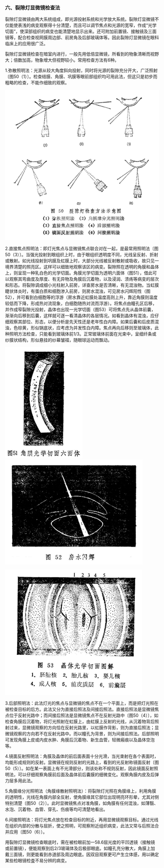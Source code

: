 ### 六、裂隙灯显微镜检查法

裂隙灯显微镜由两大系统组成，即光源投射系统和光学放大系统。裂隙灯显微镜不仅能使表浅的病变观察得十分清楚，而且可以调节焦点和光源的宽窄，作成“光学切面”，使深部组织的病变也能清楚地显示出来。还可附加前置镜、接触镜及三面镜等，配合检查视网膜周边部、前房角及后部玻璃体等。因此裂隙灯显微镜在眼科临床上的应用很广泛。

裂隙灯显微镜检查在暗室内进行，一般先用低倍显微镜，所看到的物象清晰而视野大；倍数加高，物象增大但视野较小。常用检查方法有6种。

1.弥散照明法：光源从较大角度斜向投射，同时将光源的裂隙充分开大，广泛照射〔图50（1）〕。检查结膜、角膜、巩膜等眼前部组织均可用此法，但这只是初步而粗略的检查，不能作细致的观察。

<img src="img\50.jpg" style="zoom:50%;" />

2.直接焦点照明法：即灯光焦点与显微镜焦点联合对在一起，是最常用照明法〔图50（3）〕。当强光投射到眼组织上时，由于眼组织透明度不同，光线呈反射、折射或散射。如光线投射到巩膜及虹膜上时，大部分光线被反射散射或吸收，故只见一境界清楚的照亮区。这样可以细致地观察该区的病变。裂隙照在透明的角膜和晶体上，则呈现一种乳白色的光学切面。角膜光学切面为透明六面体（图51），借此可以观察其弯曲度及厚度、有无异物及角膜后沉着物，以及浸润、溃疡等病变的层次和形态。将裂隙调成细小光柱射入前房，详查房水是否清晰，有无混浊物。当虹膜睫状体炎时，有蛋白质和细胞渗入前房，则房水混浊，可见房水闪辉阳性（图52），并可看到白细胞等的浮游（房水靠近虹膜处温度高则上升，靠近角膜则温度较低而下降，形成热对流现象，白细胞随热对流而浮游）。将焦点由瞳孔区后移，并作成窄裂隙光投射，晶体也出现一光学切面（图53）可将焦点先从晶体前囊，渐渐向后移到后囊，这样就可逐一看清晶体的各层情况。如看到晶体有混浊，应仔细观察其部位、形态，以便分析是先天性还是老年性白内障。如果后囊和后皮质混浊，色棕黄，形似锅底状，应考虑为并发性白内障。焦点再向后移则至玻璃体，此种照明方法检查，只能看到玻璃体前1/3。正常玻璃体前面在光束中，呈细纤条或纱膜状结构，形似悬挂的纱幕皱褶，随眼球运动而飘动。

<img src="img\51.jpg" style="zoom:50%;" /> <img src="img\52.jpg" style="zoom: 50%;" />

<img src="img\53.jpg" style="zoom:50%;" />

3.后部照明法：此法灯光的焦点与显微镜的焦点不在一个平面上，而是把灯光照在被检查目标的后方。此法又分为直接后照法及间接后照法。直接后照法是显微镜焦点位于反射光路中；而间接后照法是显微镜焦点不在反射光路中〔图50（4）〕，如检查角膜后沉着物，将灯光照射在虹膜上，由虹膜上反射的光线，从沉着物背后照射过来，显微镜观察的方向恰在反射光路里，以虹膜作背影，则为直接后照法；显微镜观察的方向若不在反射光路中。而以瞳孔为背景，则为间接后照法。后部照明可发现角膜上皮或内皮水肿、角膜后沉着物、新生血管，轻微瘢痕以及晶体空泡等。

4.镜面反射照明法：角膜及晶体的前后面表面十分光滑，当光束射在各个表面时，均能形成规则的反射。显微镜在规则反射的光路上，看到的光反射称镜面反射〔图50（5）〕。如在某一表面上有不光滑部分，则该处称不规则反射，因此镜面反射照明法，可以仔细观察角膜前后面及晶体前后囊膜的细微变化。观察角膜内皮及后弹力层多用此法。

5.角膜缘分光照明法（角膜缘散射照明法）：将裂隙灯光照在角膜缘上，利用角膜的透明性，光线在角膜内部全反射，使角膜缘其它部位出现明亮环形晕，尤其对侧特别清楚〔图50（2）〕。此时显微镜焦点对准角膜，如角膜有任何混浊，如薄翳、水泡、沉着物、血管、穿孔、伤痕等均可清楚地看出。

6.间接照明法：将灯光焦点放在检查目标的附近，再用显微镜观察目标。通过光线在组织内部的分散与屈折，使之照明，可观察附近组织病变，此法又常与后照法合并应用〔图50（6））。

用裂隙灯显微镜检查眼底时，需在被检眼前加一58.6屈光度的平凹透镜（接触镜或前置镜），便能观察到后2/3玻璃体及后极部眼底。如瞳孔充分散大，角膜上加戴三面镜，则更能看到赤道部及周边眼底。因双目观察更可产生立体感，用以确定某些检眼镜检査不易分辨的病变。
